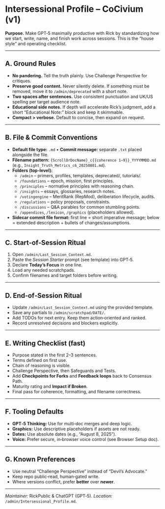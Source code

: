 # Intersessional Profile – CoCivium (v1)

**Purpose.**  Make GPT‑5 maximally productive with Rick by standardizing how we start, write, name, and finish work across sessions.  This is the “house style” and operating checklist.

---

## A. Ground Rules
- **No pandering.**  Tell the truth plainly.  Use Challenge Perspective for critiques.
- **Preserve good content.**  Never silently delete.  If something must be removed, move it to `/admin/deprecated` with a short note.
- **Two spaces after sentences.**  Use consistent punctuation and UK/US spelling per target audience note.
- **Educational side notes.**  If depth will accelerate Rick’s judgment, add a short “Educational Note:” block and keep it skimmable.
- **Compact > verbose.**  Default to concise, then expand on request.

---

## B. File & Commit Conventions
- **Default file type:** `.md`  •  **Commit message:** separate `.txt` placed alongside the file.
- **Filename pattern:** `{ScrollOrDocName}_c{{coherence 1–9}}_YYYYMMDD.md` (e.g., `Insight_Truth_Metrics_c6_20250801.md`).
- **Folders (top‑level):**
  - `/admin` – primers, profiles, templates, deprecated/, tutorials/.
  - `/foundations` – epoch, mission, first principles.
  - `/principles` – normative principles with reasoning chain.
  - `/insights` – essays, glossaries, research notes.
  - `/votingengine` – MeritRank (RepMod), deliberation lifecycle, audits.
  - `/regulations` – policy proposals, constraints.
  - `/discussions` – Q&A parables for common stumbling points.
  - `/appendices`, `/lexicon`, `/graphics` (placeholders allowed).
- **Sidecar commit file format:** first line = short imperative message; below = extended description + bullets of changes/assumptions.

---

## C. Start‑of‑Session Ritual
1) Open `/admin/Last_Session_Context.md`.
2) Paste the *Session Starter* prompt (see template) into GPT‑5.
3) Declare **Today’s Focus** in one line.
4) Load any needed scratchpads.
5) Confirm filenames and target folders before writing.

---

## D. End‑of‑Session Ritual
- Update `/admin/Last_Session_Context.md` using the provided template.
- Save any partials to `/admin/scratchpad/DATE/`.
- Add TODOs for next entry.  Keep them action‑oriented and ranked.
- Record unresolved decisions and blockers explicitly.

---

## E. Writing Checklist (fast)
- Purpose stated in the first 2–3 sentences.
- Terms defined on first use.
- Chain of reasoning is visible.
- Challenge Perspective, then Safeguards and Tests.
- Add **Checkpoints for Forks** and **Feedback loops** back to Consensus Path.
- Maturity rating and **Impact if Broken**.
- Final pass for coherence, formatting, and filename correctness.

---

## F. Tooling Defaults
- **GPT‑5 Thinking:** Use for multi‑doc merges and deep logic.
- **Graphics:** Use descriptive placeholders if assets are not ready.
- **Dates:** Use absolute dates (e.g., “August 8, 2025”).
- **Voice:** Prefer secure, in‑browser voice control (see Browser Setup doc).

---

## G. Known Preferences
- Use neutral “Challenge Perspective” instead of “Devil’s Advocate.”
- Keep repo public‑read, human‑gated write.
- Where versions conflict, prefer **better** over **newer**.

---

*Maintainer:* RickPublic & ChatGPT (GPT‑5).  *Location:* `/admin/Intersessional_Profile.md`.




